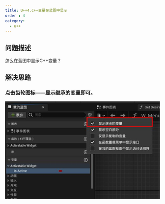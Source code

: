 ```yaml
---
title: U++4.C++变量在蓝图中显示
order : 4
category:
  - u++
---
```


## 问题描述

<ChatMessage avatar="../../assets/emoji/kclr.png" :avatarWidth="40">
怎么在蓝图中显示C++变量？
</ChatMessage>

## 解决思路

### 点击齿轮图标——显示继承的变量即可。

![](..%2Fassets%2Fcppvar.jpg)